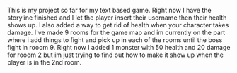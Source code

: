 This is my project so far for my text based game. Right now I have the storyline finished and I let the player insert their username then their health shows up. I also added a way to get rid of health when your character takes damage. I've made 9 rooms for the game map and im currently on the part where i add things to fight and pick up in each of the rooms until the boss fight in rooom 9. Right now I added 1 monster with 50 health and 20 damage for rooom 2 but im just trying to find out how to make it show up when the player is in the 2nd room.
